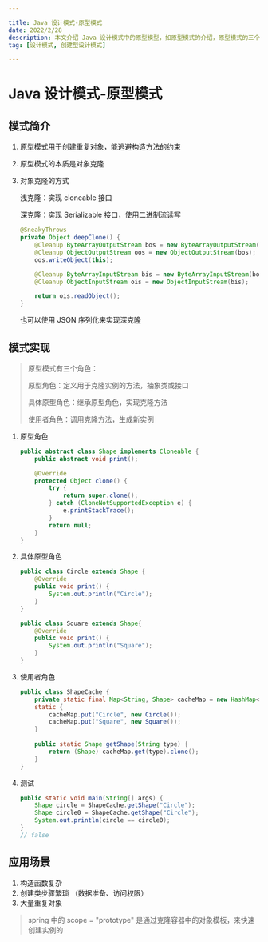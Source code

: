 ```yaml
---

title: Java 设计模式-原型模式
date: 2022/2/28
description: 本文介绍 Java 设计模式中的原型模型，如原型模式的介绍，原型模式的三个角色和代码实现，以及原型模式的应用场景
tag: [设计模式, 创建型设计模式]

---
```


# Java 设计模式-原型模式

## 模式简介

1. 原型模式用于创建重复对象，能逃避构造方法的约束

2. 原型模式的本质是对象克隆

3. 对象克隆的方式

   浅克隆：实现 cloneable 接口

   深克隆：实现 Serializable 接口，使用二进制流读写

   ```java
   @SneakyThrows
   private Object deepClone() {
       @Cleanup ByteArrayOutputStream bos = new ByteArrayOutputStream();
       @Cleanup ObjectOutputStream oos = new ObjectOutputStream(bos);
       oos.writeObject(this);
   
       @Cleanup ByteArrayInputStream bis = new ByteArrayInputStream(bos.toByteArray());
       @Cleanup ObjectInputStream ois = new ObjectInputStream(bis);
   
       return ois.readObject();
   }
   ```

   也可以使用 JSON 序列化来实现深克隆

## 模式实现

> 原型模式有三个角色：
>
> 原型角色：定义用于克隆实例的方法，抽象类或接口
>
> 具体原型角色：继承原型角色，实现克隆方法
>
> 使用者角色：调用克隆方法，生成新实例

1. 原型角色

   ```java
   public abstract class Shape implements Cloneable {
       public abstract void print();
   
       @Override
       protected Object clone() {
           try {
               return super.clone();
           } catch (CloneNotSupportedException e) {
               e.printStackTrace();
           }
           return null;
       }
   }
   ```

2. 具体原型角色

   ```java
   public class Circle extends Shape {
       @Override
       public void print() {
           System.out.println("Circle");
       }
   }
   
   public class Square extends Shape{
       @Override
       public void print() {
           System.out.println("Square");
       }
   }
   ```

3. 使用者角色

   ```java
   public class ShapeCache {
       private static final Map<String, Shape> cacheMap = new HashMap<>();
       static {
           cacheMap.put("Circle", new Circle());
           cacheMap.put("Square", new Square());
       }
       
       public static Shape getShape(String type) {
           return (Shape) cacheMap.get(type).clone();
       }
   }
   ```

4. 测试

   ```java
   public static void main(String[] args) {
       Shape circle = ShapeCache.getShape("Circle");
       Shape circle0 = ShapeCache.getShape("Circle");
       System.out.println(circle == circle0);
   }
   // false
   ```

## 应用场景

1. 构造函数复杂
2. 创建类步骤繁琐 （数据准备、访问权限）
3. 大量重复对象

> spring 中的 scope = "prototype" 是通过克隆容器中的对象模板，来快速创建实例的